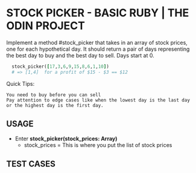 # STOCK PICKER - BASIC RUBY | THE ODIN PROJECT

Implement a method #stock_picker that takes in an array of stock prices, one for each hypothetical day. It should return a pair of days representing the best day to buy and the best day to sell. Days start at 0.

```Ruby
  stock_picker([17,3,6,9,15,8,6,1,10])
  # => [1,4]  for a profit of $15 - $3 == $12
```

Quick Tips:

    You need to buy before you can sell
    Pay attention to edge cases like when the lowest day is the last day or the highest day is the first day.


## USAGE
  - Enter **stock_picker(stock_prices: Array)**
    - stock_prices = This is where you put the list of stock prices

## TEST CASES